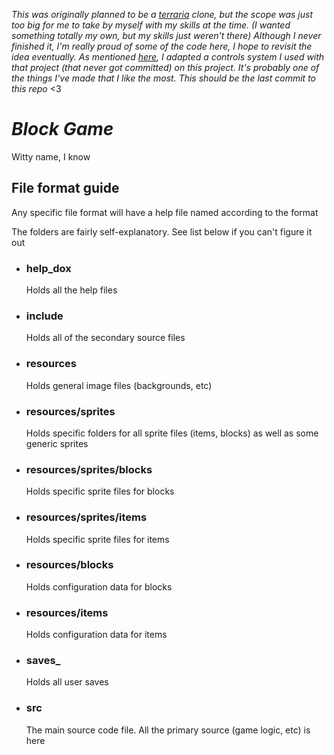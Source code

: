 _This was originally planned to be a [terraria](https://store.steampowered.com/app/105600/Terraria/) clone,
but the scope was just too big for me to take by myself with my skills at the time. (I wanted something totally my own, 
but my skills just weren't there) Although I never finished it, I'm really proud of some of the code here, I hope to revisit
the idea eventually. As mentioned [here](), I adapted a controls system I used with that project (that never got committed)
on this project. It's probably one of the things I've made that I like the most. This should be the last commit to this repo_ <3

# _Block Game_

Witty name, I know

## File format guide

Any specific file format will have a help file named according to the format

The folders are fairly self-explanatory. See list below if you can't figure it out

*   ### help_dox

    Holds all the help files

*   ### include

    Holds all of the secondary source files

*   ### resources

    Holds general image files (backgrounds, etc)

*   ### resources/sprites

    Holds specific folders for all sprite files (items, blocks) as well as some generic sprites

*   ### resources/sprites/blocks

    Holds specific sprite files for blocks

*   ### resources/sprites/items

    Holds specific sprite files for items

*   ### resources/blocks

    Holds configuration data for blocks

*   ### resources/items

    Holds configuration data for items

*   ### saves_
    Holds all user saves

*   ### src

    The main source code file. All the primary source (game logic, etc) is here
